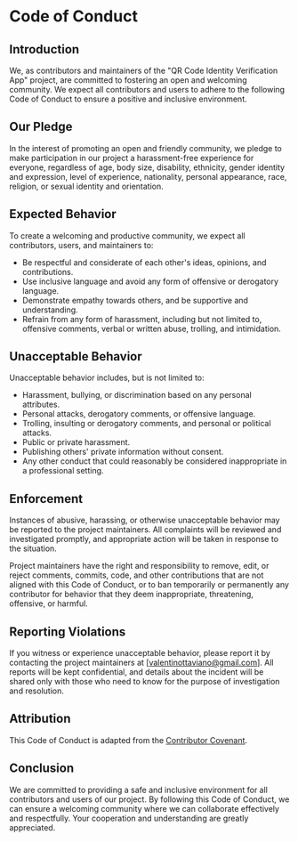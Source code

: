 # Code of Conduct

## Introduction

We, as contributors and maintainers of the "QR Code Identity Verification App" project, are committed to fostering an open and welcoming community. We expect all contributors and users to adhere to the following Code of Conduct to ensure a positive and inclusive environment.

## Our Pledge

In the interest of promoting an open and friendly community, we pledge to make participation in our project a harassment-free experience for everyone, regardless of age, body size, disability, ethnicity, gender identity and expression, level of experience, nationality, personal appearance, race, religion, or sexual identity and orientation.

## Expected Behavior

To create a welcoming and productive community, we expect all contributors, users, and maintainers to:

- Be respectful and considerate of each other's ideas, opinions, and contributions.
- Use inclusive language and avoid any form of offensive or derogatory language.
- Demonstrate empathy towards others, and be supportive and understanding.
- Refrain from any form of harassment, including but not limited to, offensive comments, verbal or written abuse, trolling, and intimidation.

## Unacceptable Behavior

Unacceptable behavior includes, but is not limited to:

- Harassment, bullying, or discrimination based on any personal attributes.
- Personal attacks, derogatory comments, or offensive language.
- Trolling, insulting or derogatory comments, and personal or political attacks.
- Public or private harassment.
- Publishing others' private information without consent.
- Any other conduct that could reasonably be considered inappropriate in a professional setting.

## Enforcement

Instances of abusive, harassing, or otherwise unacceptable behavior may be reported to the project maintainers. All complaints will be reviewed and investigated promptly, and appropriate action will be taken in response to the situation.

Project maintainers have the right and responsibility to remove, edit, or reject comments, commits, code, and other contributions that are not aligned with this Code of Conduct, or to ban temporarily or permanently any contributor for behavior that they deem inappropriate, threatening, offensive, or harmful.

## Reporting Violations

If you witness or experience unacceptable behavior, please report it by contacting the project maintainers at [valentinottaviano@gmail.com]. All reports will be kept confidential, and details about the incident will be shared only with those who need to know for the purpose of investigation and resolution.

## Attribution

This Code of Conduct is adapted from the [Contributor Covenant](https://www.contributor-covenant.org/version/2/0/code_of_conduct.html).

## Conclusion

We are committed to providing a safe and inclusive environment for all contributors and users of our project. By following this Code of Conduct, we can ensure a welcoming community where we can collaborate effectively and respectfully. Your cooperation and understanding are greatly appreciated.
